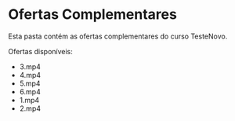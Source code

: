 # Ofertas Complementares

Esta pasta contém as ofertas complementares do curso TesteNovo.

Ofertas disponíveis:
- 3.mp4
- 4.mp4
- 5.mp4
- 6.mp4
- 1.mp4
- 2.mp4